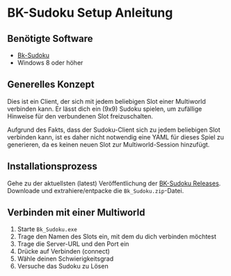 # BK-Sudoku Setup Anleitung

## Benötigte Software
- [Bk-Sudoku](https://github.com/Jarno458/sudoku)
- Windows 8 oder höher

## Generelles Konzept

Dies ist ein Client, der sich mit jedem beliebigen Slot einer Multiworld verbinden kann. Er lässt dich ein (9x9) Sudoku
spielen, um zufällige Hinweise für den verbundenen Slot freizuschalten.

Aufgrund des Fakts, dass der Sudoku-Client sich zu jedem beliebigen Slot verbinden kann, ist es daher nicht notwendig
eine YAML für dieses Spiel zu generieren, da es keinen neuen Slot zur Multiworld-Session hinzufügt.

## Installationsprozess

Gehe zu der aktuellsten (latest) Veröffentlichung der [BK-Sudoku Releases](https://github.com/Jarno458/sudoku/releases).
Downloade und extrahiere/entpacke die `Bk_Sudoku.zip`-Datei.

## Verbinden mit einer Multiworld

1. Starte `Bk_Sudoku.exe`
2. Trage den Namen des Slots ein, mit dem du dich verbinden möchtest
3. Trage die Server-URL und den Port ein
4. Drücke auf Verbinden (connect)
5. Wähle deinen Schwierigkeitsgrad
6. Versuche das Sudoku zu Lösen
